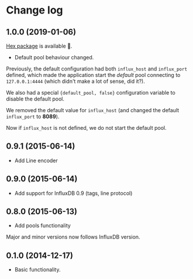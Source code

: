 # Change log

## 1.0.0 (2019-01-06)

[Hex package]() is available 🎉.

- Default pool behaviour changed.

Previously, the default configuration had both `influx_host` and `influx_port` defined, which made
the application start the _default_ pool connecting to `127.0.0.1:4444` (which didn't make a lot of sense, did it?).

We also had a special `{default_pool, false}` configuration variable to disable the default pool.

We removed the default value for `influx_host` (and changed the default `influx_port` to **8089**).

Now if `influx_host` is not defined, we do not start the default pool.

## 0.9.1 (2015-06-14)

- Add Line encoder

## 0.9.0 (2015-06-14)

- Add support for InfluxDB 0.9 (tags, line protocol)

## 0.8.0 (2015-06-13)

- Add pools functionality

Major and minor versions now follows InfluxDB version.

## 0.1.0 (2014-12-17)

- Basic functionality.
